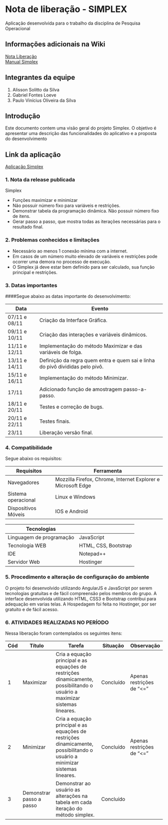 # Nota de liberação - SIMPLEX

Aplicação desenvolvida para o trabalho da disciplina de Pesquisa Operacional

## Informações adicionais na Wiki

<a href="https://github.com/alissonsolitto/simplex/wiki/Nota-de-libera%C3%A7%C3%A3o">Nota Liberação</a><br/>
<a href="https://github.com/alissonsolitto/simplex/wiki/Manual-simplex">Manual Simplex</a><br/>

## Integrantes da equipe

1. Alisson Solitto da Silva
2. Gabriel Fontes Loeve
3. Paulo Vinícius Oliveira da Silva


## Introdução

Este documento contem uma visão geral do projeto Simplex. O objetivo é apresentar uma descrição das funcionalidades do aplicativo e a proposta do desenvolvimento

## Link da aplicação

[Aplicação Simplex](http://simplexonline.esy.es)

### 1. Nota da release publicada

Simplex

* Funções maximizar e minimizar
* Não possuir número fixo para variáveis e restrições.
* Demonstrar tabela da programação dinâmica. Não possuir número fixo de itens.
* Gerar passo a passo, que mostra todas as iterações necessárias para o resultado final.

### 2. Problemas conhecidos e limitações

* Necessário ao menos 1 conexão mínima com a internet.
* Em casos de um número muito elevado de variáveis e restrições pode ocorrer uma demora no processo de execução.
* O Simplex já deve estar bem definido para ser calculado, sua função principal e restrições.
		
### 3. Datas importantes

####Segue abaixo as datas importante do desenvolvimento:
		
|Data|Evento|
|---------------|---------------|
|07/11 e 08/11|Criação da Interface Gráfica.|
|09/11 e 10/11|Criação das interações e variáveis dinâmicos.|
|11/11 e 12/11|Implementação do método Maximizar e das variáveis de folga.|
|13/11 e 14/11|Definição da regra quem entra e quem sai e linha do pivô divididas pelo pivô.|
|15/11 e 16/11|Implementação do método Minimizar.|
|17/11|Adicionado função de amostragem passo-a-passo.|
|18/11 e 20/11|Testes e correção de bugs.|
|20/11 e 22/11|Testes finais.|
|23/11|Liberação versão final.|
		
### 4. Compatibilidade
		
Segue abaixo os requisitos:
		
|Requisitos|Ferramenta|
|-----------|---------------|
|Navegadores|Mozzilla Firefox, Chrome, Internet Explorer e Microsoft Edge|
|Sistema operacional|Linux e Windows|
|Dispositivos Móveis|IOS e Android|

|Tecnologias||
|-----------|---------------|
|Linguagem de programação|JavaScript|
|Tecnologia WEB|HTML, CSS, Bootstrap|
|IDE|Notepad++|
|Servidor Web|Hostinger|

### 5. Procedimento e alteração de configuração do ambiente

O projeto foi desenvolvido utilizando AngularJS e JavaScript por serem tecnologias gratuitas e de fácil compreensão pelos membros do grupo. A interface desenvolvida utilizando HTML, CSS3 e Bootstrap contribui para adequação em varias telas.
A Hospedagem foi feita no Hostinger, por ser gratuito e de fácil acesso.

### 6. ATIVIDADES REALIZADAS NO PERÍODO

Nessa liberação foram contemplados os seguintes itens:

|Cód|Título|Tarefa|Situação|Observação|
|---|----------|----------------|---------------------|-----------------|                                                                            	
|1|Maximizar|Cria a equação principal e as equações de restrições dinamicamente, possibilitando o usuário a maximizar sistemas lineares.| Concluído|Apenas restrições de “<=”|
|2|Minimizar|Cria a equação principal e as equações de restrições dinamicamente, possibilitando o usuário a minimizar sistemas lineares.|   Concluído|Apenas restrições de “<=”|
|3|Demonstrar passo a passo|Demonstrar ao usuário as alterações na tabela em cada iteração do método simplex.| Concluído||
